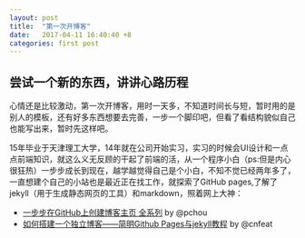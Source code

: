 ```yaml
---
layout: post
title:  "第一次开博客"
date:   2017-04-11 16:40:40 +8
categories: first post
---
```


## 尝试一个新的东西，讲讲心路历程
心情还是比较激动，第一次开博客，用时一天多，不知道时间长与短，暂时用的是别人的模板，还有好多东西想要去完善，一步一个脚印吧，但看了看结构貌似自己也能写出来，暂时先这样吧。

15年毕业于天津理工大学，14年就在公司开始实习，实习的时候会UI设计和一点点前端知识，就这么义无反顾的干起了前端的活，从一个程序小白（ps:但是内心很狂热）一步步成长到现在，越学越觉得自己是个小白，不知不觉已经两年多了，一直想建个自己的小站也是最近正在找工作，就探索了GitHub pages,了解了jekyll（用于生成静态网页的工具）和markdown，照着网上大神：

- [一步步在GitHub上创建博客主页 全系列](http://www.pchou.info/)  by @pchou
- [如何搭建一个独立博客——简明Github Pages与jekyll教程](http://www.cnfeat.com/blog/2014/05/10/how-to-build-a-blog/)  by @cnfeat




